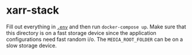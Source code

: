 # xarr-stack
Fill out everything in [`.env`](.env) and then run `docker-compose up`.
Make sure that this directory is on a fast storage device since the application configurations need fast random i/o.
The `MEDIA_ROOT_FOLDER` can be on a slow storage device.
